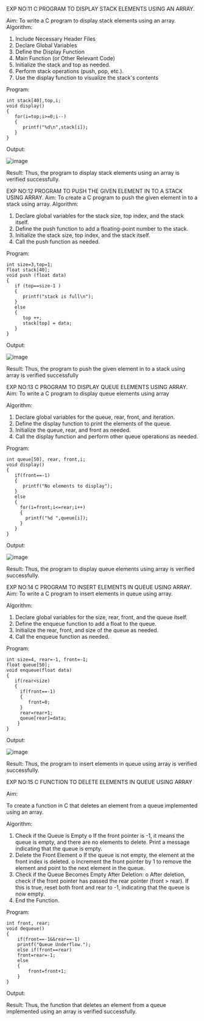EXP NO:11 C PROGRAM TO DISPLAY STACK ELEMENTS USING AN ARRAY.

Aim:
To write a C program to display stack elements using an array.
Algorithm:
1.	Include Necessary Header Files
2.	Declare Global Variables
3.	Define the Display Function
4.	Main Function (or Other Relevant Code)
5.	Initialize the stack and top as needed.
6.	Perform stack operations (push, pop, etc.).
7.	Use the display function to visualize the stack's contents
 
Program:

```
int stack[40],top,i;
void display()
{
   for(i=top;i>=0;i--)
   {
      printf("%d\n",stack[i]);
   }
}

```
Output:

![image](https://github.com/user-attachments/assets/c96ee7f9-3483-4c2c-907c-ca6b3db6b9bc)



Result:
Thus, the program to display stack elements using an array is verified successfully.
 

EXP NO:12  PROGRAM TO PUSH THE GIVEN ELEMENT IN TO A STACK USING ARRAY.
Aim:
To create a C program to push the given element in to a stack using array.
Algorithm:
1.	Declare global variables for the stack size, top index, and the stack itself.
2.	Define the push function to add a floating-point number to the stack.
3.	Initialize the stack size, top index, and the stack itself.
4.	Call the push function as needed.
 
Program:

```
int size=3,top=1;
float stack[40];
void push (float data)
{
   if (top==size-1 )
   {
      printf("stack is full\n");
   }
   else
   {
      top ++;
      stack[top] = data;
   }
}
```
Output:

![image](https://github.com/user-attachments/assets/26ed5abb-c3b2-4676-af60-878180d1e287)




Result:
Thus, the program to push the given element in to a stack using array is verified successfully


 
EXP NO:13 C PROGRAM TO DISPLAY QUEUE ELEMENTS USING ARRAY.
Aim:
To write a C program to display queue elements using array

Algorithm:
1.	Declare global variables for the queue, rear, front, and iteration.
2.	Define the display function to print the elements of the queue.
3.	Initialize the queue, rear, and front as needed.
4.	Call the display function and perform other queue operations as needed.
 
Program:

```
int queue[50], rear, front,i;
void display()
{
   if(front==-1)
   {
      printf("No elements to display");
   }
   else
   {
     for(i=front;i<=rear;i++)
     {
       printf("%d ",queue[i]);
     }
   }
}
```
Output:

![image](https://github.com/user-attachments/assets/fd4fb40a-9baa-44c5-8fab-162604fbd48d)


Result:
Thus, the program to display queue elements using array is verified successfully.


 
EXP NO:14 C PROGRAM TO INSERT ELEMENTS IN QUEUE USING ARRAY.
Aim:
To write a C program to insert elements in queue using array.

Algorithm:
1.	Declare global variables for the size, rear, front, and the queue itself.
2.	Define the enqueue function to add a float to the queue.
3.	Initialize the rear, front, and size of the queue as needed.
4.	Call the enqueue function as needed.

Program:

```
int size=4, rear=-1, front=-1;
float queue[50];
void enqueue(float data)
{
   if(rear<size)
   {
     if(front==-1)
     {
        front=0;
     }
     rear=rear+1;
     queue[rear]=data;
    }
}
```
Output:

![image](https://github.com/user-attachments/assets/fd63f12f-6b0d-427d-958d-b9b8579b28b8)

Result:
Thus, the program to insert elements in queue using array is verified successfully.



 
EXP NO:15 C FUNCTION TO DELETE ELEMENTS IN QUEUE USING ARRAY



Aim:

To create a function in C that deletes an element from a queue implemented using an array.

Algorithm:

1.	Check if the Queue is Empty
o	If the front pointer is -1, it means the queue is empty, and there are no elements to delete. Print a message indicating that the queue is empty.
2.	Delete the Front Element
o	If the queue is not empty, the element at the front index is deleted.
o	Increment the front pointer by 1 to remove the element and point to the next element in the queue.
3.	Check if the Queue Becomes Empty After Deletion:
o	After deletion, check if the front pointer has passed the rear pointer (front > rear). If this is true, reset both front and rear to -1, indicating that the queue is now empty.
4.	End the Function.



Program:

```
int front, rear;
void dequeue()
{
    if(front==-1&&rear==-1)
    printf("Queue Underflow.");
    else if(front==rear)
    front=rear=-1;
    else
    {
        front=front+1;
    }
}

```
Output:



Result:
Thus, the function that deletes an element from a queue implemented using an array is verified successfully.
